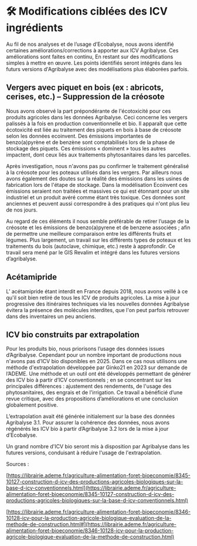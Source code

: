 # 🛠️ Modifications ciblées des ICV ingrédients

Au fil de nos analyses et de l’usage d’Ecobalyse, nous avons identifié certaines améliorations/corrections à apporter aux ICV Agribalyse. Ces améliorations sont faites en continu, En restant sur des modifications simples à mettre en œuvre. Les points identifiés seront intégrés dans les futurs versions d'Agribalyse avec des modélisations plus élaborées parfois.    &#x20;

## Vergers avec piquet en bois (ex : abricots, cerises, etc.) – Suppression de la créosote

Nous avons observé la part prépondérante de l'écotoxicité pour ces produits agricoles dans les données Agribalyse. Ceci concerne les vergers palissés à la fois en production conventionnelle et bio. Il apparaît que cette écotoxicité est liée au traitement des piquets en bois à base de créosote selon les données ecoinvent. Des émissions importantes de benzo(a)pyrène et de benzène sont comptabilisés lors de la phase de stockage des piquets. Ces émissions « dominent » tous les autres impactent, dont ceux liés aux traitements phytosanitaires dans les parcelles.

Après investigation, nous n'avons pas pu confirmer le traitement généralisé à la créosote pour les poteaux utilisés dans les vergers. Par ailleurs nous avons également des doutes sur la réalité des émissions dans les usines de fabrication lors de l'étape de stockage. Dans la modélisation Ecoinvent ces émissions seraient non traitées et massives ce qui est étonnant pour un site industriel et un produit avéré comme étant très toxique. Ces données sont anciennes et peuvent aussi correspondre à des pratiques qui n'ont plus lieu de nos jours.

Au regard de ces éléments il nous semble préférable de retirer l’usage de la créosote et les émissions de benzo(a)pyrene et de benzene associées ; afin de permettre une meilleure comparaison entre les différents fruits et légumes. Plus largement, un travail sur les différents types de poteaux et les traitements du bois (autoclave, chimique, etc.) reste à approfondir. Ce travail sera mené par le GIS Revalim et intégré dans les futures versions d’agribalyse.

## Acétamipride     &#x20;

L’ acétamipride étant interdit en France depuis 2018, nous avons veillé à ce qu'il soit bien retiré de tous les ICV de produits agricoles. La mise à jour progressive des itinéraires techniques via les nouvelles données Agribalyse évitera la présence des molécules interdites, que l'on peut parfois retrouver dans des inventaires un peu anciens.

## ICV bio construits par extrapolation     &#x20;

Pour les produits bio, nous priorisons l’usage des données issues d’Agribalyse. Cependant pour un nombre important de productions nous n'avons pas d’ICV bio disponibles en 2025. Dans ce cas nous utilisons une méthode d'extrapolation développée par Ginko21 en 2023 sur demande de l’ADEME. Une méthode et un outil ont été développés permettant de générer des ICV bio à partir d’ICV conventionnels ; en se concentrant sur les principales différences : ajustement des rendements, de l'usage des phytosanitaires, des engrais et de l'irrigation. Ce travail a bénéficié d’une revue critique, avec des propositions d’améliorations et une conclusion globalement positive.

L’extrapolation avait été générée initialement sur la base des données Agribalyse 3.1. Pour assurer la cohérence des données, nous avons régénérés les ICV bio  à partir d’Agribalyse 3.2 lors de la mise à jour d’Ecobalyse. &#x20;

&#x20;Un grand nombre d'ICV bio seront mis à disposition par Agribalyse dans les futures versions, conduisant à réduire l'usage de l'extrapolation.&#x20;

Sources :

[https://librairie.ademe.fr/agriculture-alimentation-foret-bioeconomie/8345-10127-construction-d-icv-des-productions-agricoles-biologiques-sur-la-base-d-icv-conventionnels.html](https://librairie.ademe.fr/agriculture-alimentation-foret-bioeconomie/8345-10127-construction-d-icv-des-productions-agricoles-biologiques-sur-la-base-d-icv-conventionnels.html)

[https://librairie.ademe.fr/agriculture-alimentation-foret-bioeconomie/8346-10128-icv-pour-la-production-agricole-biologique-evaluation-de-la-methode-de-construction.html#](https://librairie.ademe.fr/agriculture-alimentation-foret-bioeconomie/8346-10128-icv-pour-la-production-agricole-biologique-evaluation-de-la-methode-de-construction.html)
